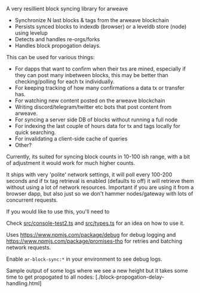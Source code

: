 

A very resillient block syncing library for arweave 

- Synchronize N last blocks & tags from the arweave blockchain
- Persists synced blocks to indexdb (browser) or a leveldb store (node) using levelup
- Detects and handles re-orgs/forks 
- Handles block propogation delays. 

This can be used for various things: 

- For dapps that want to confirm when their txs are mined, especially if they can post many inbetween
  blocks, this may be better than checking/polling for each tx individually.
- For keeping tracking of how many confirmations a data tx or transfer has.
- For watching new content posted on the arweave blockchain
- Writing discord/telegram/twitter etc bots that post content from arweave.
- For syncing a server side DB of blocks without running a full node 
- For indexing the last couple of hours data for tx and tags locally for quick searching. 
- For invalidating a client-side cache of queries
- Other? 


Currently, its suited for syncing block counts in 10-100 ish range, with a bit of adjustment
it would work for much higher counts. 

It ships with very 'polite' network settings, it will poll every 100-200 seconds and if tx tag retrieval is
enabled (defaults to off) it will retrieve them without using a lot of network resources. Important if you are
using it from a browser dapp, but also just so we don't hammer nodes/gateway with lots of concurrent requests.

If you would like to use this, you'll need to 

Check [src/console-test2.ts](src/console-test2.ts) and [src/types.ts](src/types.ts) for an idea on how to use it.

Uses https://www.npmjs.com/package/debug for debug logging and https://www.npmjs.com/package/promises-tho 
for retries and batching network requests. 

Enable `ar-block-sync:*` in your environment to see debug logs. 

Sample output of some logs where we see a new height but it takes some time to get propogated to all nodes: [./block-propogation-delay-handling.html] 


